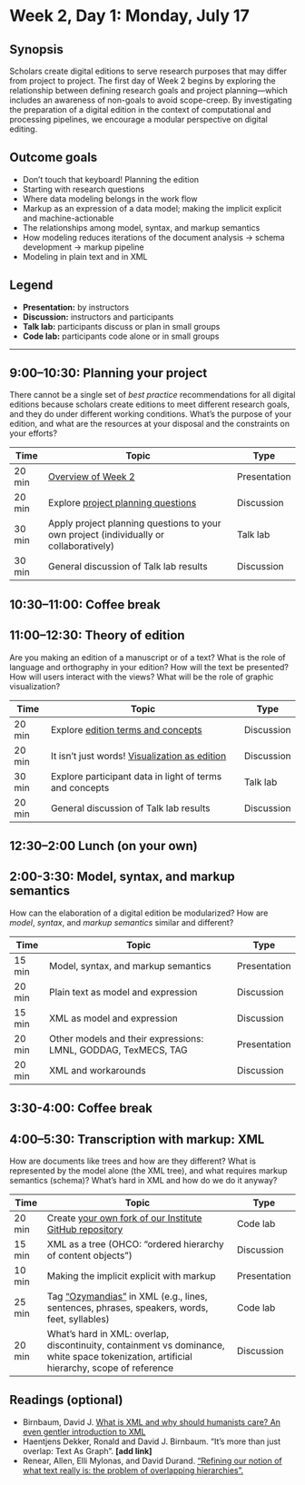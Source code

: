 # Week 2, Day 1: Monday, July 17

## Synopsis

Scholars create digital editions to serve research purposes that may differ from project to project. The first day of Week 2 begins by exploring the relationship between defining research goals and project planning—which includes an awareness of non-goals to avoid scope-creep. By investigating the preparation of a digital edition in the context of computational and processing pipelines, we encourage a modular perspective on digital editing.

## Outcome goals

* Don’t touch that keyboard! Planning the edition
* Starting with research questions
* Where data modeling belongs in the work flow
* Markup as an expression of a data model; making the implicit explicit and machine-actionable
* The relationships among model, syntax, and markup semantics
* How modeling reduces iterations of the document analysis → schema development → markup pipeline
* Modeling in plain text and in XML

## Legend

* **Presentation:** by instructors
* **Discussion:** instructors and participants
* **Talk lab:** participants discuss or plan in small groups
* **Code lab:** participants code alone or in small groups

______

## 9:00–10:30: Planning your project

There cannot be a single set of *best practice* recommendations for all digital editions because scholars create editions to meet different research goals, and they do under different working conditions. What’s the purpose of your edition, and what are the resources at your disposal and the constraints on your efforts?

Time | Topic | Type
---- | ----  | ----
20 min | [Overview of Week 2](topics.md) | Presentation
20 min | Explore [project planning questions](project_planning.md) | Discussion
30 min | Apply project planning questions to your own project (individually or collaboratively) | Talk lab
30 min | General discussion of Talk lab results | Discussion

## 10:30–11:00: Coffee break

## 11:00–12:30: Theory of edition

Are you making an edition of a manuscript or of a text? What is the role of language and orthography in your edition? How will the text be presented? How will users interact with the views? What will be the role of graphic visualization?

Time | Topic | Type
---- | ----  | ----
20 min | Explore [edition terms and concepts](edition_terms_and_concepts.md) | Discussion
20 min | It isn’t just words! [Visualization as edition](sample_visualizations.md) | Discussion
30 min | Explore participant data in light of terms and concepts | Talk lab
20 min | General discussion of Talk lab results | Discussion

## 12:30–2:00 Lunch (on your own)

## 2:00-3:30: Model, syntax, and markup semantics

How can the elaboration of a digital edition be modularized? How are *model*, *syntax*, and *markup semantics* similar and different?

Time | Topic | Type
---- | ---- | ----
15 min | Model, syntax, and markup semantics | Presentation
20 min | Plain text as model and expression | Discussion
15 min | XML as model and expression | Discussion
20 min| Other models and their expressions: LMNL, GODDAG, TexMECS, TAG | Presentation
20 min | XML and workarounds | Discussion

## 3:30-4:00: Coffee break

## 4:00–5:30: Transcription with markup: XML

How are documents like trees and how are they different? What is represented by the model alone (the XML tree), and what requires markup semantics (schema)? What’s hard in XML and how do we do it anyway?

Time | Topic | Type
---- | ---- | ----
20 min | Create [your own fork of our Institute GitHub repository](fork.md) | Code lab
15 min | XML as a tree (OHCO: “ordered hierarchy of content objects”) | Discussion
10 min | Making the implicit explicit with markup | Presentation
25 min | Tag [“Ozymandias”](ozymandias.txt) in XML (e.g., lines, sentences, phrases, speakers, words, feet, syllables) | Code lab
20 min | What’s hard in XML: overlap, discontinuity, containment vs dominance, white space tokenization, artificial hierarchy, scope of reference | Discussion


## Readings (optional)

* Birnbaum, David J. [What is XML and why should humanists care? An even gentler introduction to XML](http://dh.obdurodon.org/what-is-xml.xhtml)
* Haentjens Dekker, Ronald and David J. Birnbaum. “It’s more than just overlap: Text As Graph”. **[add link]**
* Renear, Allen, Elli Mylonas, and David Durand. [“Refining our notion of what text really is: the problem of overlapping hierarchies”.](http://cds.library.brown.edu/resources/stg/monographs/ohco.html)



